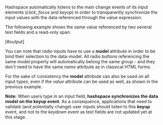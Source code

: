 
Hashspace automatically listens to the main change events of its input elements (*click*, *focus* and *keyup*) in order to transparently synchronize the input values with the data referenced through the value expression.

The following example shows the same value referenced by two several text fields and a read-only span:

[#output]

You can note that *radio* inputs have to use a **model** attribute in order to be bind their selection to the data-model. All radio buttons referencing the same model property will automatically belong the same group - and they don't need to have the same *name* attribute as in classical HTML forms.

For the sake of consistency the **model** attribute can also be used on all input types, even if the *value* attribute can be used as well, as shown in the previous example.

**Note:** When users type in an input field, **hashspace synchronizes the data model on the keyup event**. As a consequence, applications that need to validate (and potentially change) user inputs should listen to this **keyup** event, and not to the *keydown* event as text fields are not updated yet at this stage.
